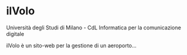 # ilVolo

Università degli Studi di Milano - CdL Informatica per la comunicazione digitale

ilVolo è un sito-web per la gestione di un aeroporto...
